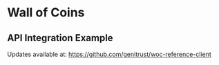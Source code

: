 # Wall of Coins
## API Integration Example

Updates available at: https://github.com/genitrust/woc-reference-client
